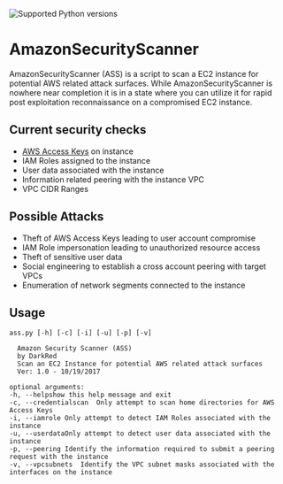![Supported Python versions](https://img.shields.io/badge/python-2.7-blue.svg)
# AmazonSecurityScanner #
AmazonSecurityScanner (ASS) is a script to scan a EC2 instance for potential AWS related attack surfaces. While AmazonSecurityScanner is nowhere near completion it is in a state where you can utilize it for rapid post exploitation reconnaissance on a compromised EC2 instance.


## Current security checks ##
- [AWS Access Keys](http://docs.aws.amazon.com/general/latest/gr/aws-sec-cred-types.html#access-keys-and-secret-access-keys) on instance
- IAM Roles assigned to the instance
- User data associated with the instance
- Information related peering with the instance VPC
- VPC CIDR Ranges

## Possible Attacks ##
- Theft of AWS Access Keys leading to user account compromise
- IAM Role impersonation leading to unauthorized resource access
- Theft of sensitive user data
- Social engineering to establish a cross account peering with target VPCs
- Enumeration of network segments connected to the instance



## Usage ##
    ass.py [-h] [-c] [-i] [-u] [-p] [-v]
    
      Amazon Security Scanner (ASS)
      by DarkRed
      Scan an EC2 Instance for potential AWS related attack surfaces
      Ver: 1.0 - 10/19/2017
    
    optional arguments:
    -h, --helpshow this help message and exit
    -c, --credentialscan  Only attempt to scan home directories for AWS Access Keys
    -i, --iamrole Only attempt to detect IAM Roles associated with the instance
    -u, --userdataOnly attempt to detect user data associated with the instance
    -p, --peering Identify the information required to submit a peering request with the instance
    -v, --vpcsubnets  Identify the VPC subnet masks associated with the interfaces on the instance
    


